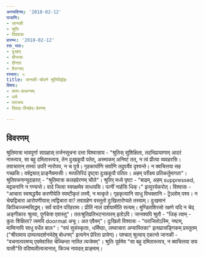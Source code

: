 ```yaml
---
अन्त्यदिनम्: '2018-02-12'
पात्राणि:
- जानकी
- श्रुतिः
- विश्वासः
प्रारम्भः: '2018-02-12'
रसः_भावः:
- दुःखम्
- बीभत्सः
- दीनता
- वैराग्यम्
रस्यता: ५
title: जानकी-चोदने श्रुतिविद्रोहः
विषयः:
- काम-प्राधान्यम्
- धर्मः
- पराजयः
- विवाह-विच्छेद-प्रेरणम्

---
```


## विवरणम्
श्रुतिमात्रा भावपूर्णा साग्रहास् तर्जनसूचना दत्ता विश्वासाय - "श्रुतिस् सुशिक्षिता, तदभिप्रायाणाम् आदरं नास्त्यत्र, सा बहु दमितास्त्यत्र, तेन दुःखकूपौ पतेत्, अस्माकम् अनिष्टं तत्, न त्वं प्रीत्या व्यवहरसि। तवाचारान् तस्या उपरि नारोपय, न च पुत्रे। गृहकार्याणि सर्वाणि तदुपर्येव दृश्यन्ते। न क्वचित्तया सह गच्छसि। वर्षद्वयात् प्राङ्नैवमासीः। मत्पतिरिदं दृष्ट्वा दुःखकूपौ पतितः। अहम् परीक्ष्य प्रतिकर्तुमागता"। श्रुतिवचनान्युदाहरत् - "श्रुतिमात्रा कलहप्रेरणम् चौले"। श्रुतिर् मध्ये पृष्टा - "बाढम्, अहम् suppressed, मद्वचनानि न गण्यन्ते। वादे जित्वा स्वपक्षमेव साधयसि। पत्नीं नार्हसि धिक्।" इत्युरर्यकरोत्। विश्वासः - "आचारा स्वश्रद्धयैव करणीयेति स्पष्टीकृतं तस्यै, न मत्कृते। गृहकृत्यानि साधु विभक्तानि - ट्रॆल्लोम् पश्य। न चेद्मद्विचारा आरोपणीयास् त्वद्विचारा वा? तवाग्रहेण वस्तुतो दुःखितारोप्यते तस्याम्। दुःखमानं किञ्चिज्जन्मसिद्धम्। सर्वं वादेन परिहरामः। प्रीतिं नालं दर्शयामीति सत्यम्। मुण्डितशिरसो रक्षणे यदि न चेद् अङ्गीकारः श्रुत्या, पूर्णकेश एवास्तु"। ततः‌श्रुतिप्रतिभटनात्परम् इतोऽपि। जानक्यपि श्रुतौ - "धिक् त्वाम् - कुतः शिक्षिता? त्वमपि doormat अभूः। अत एवैवम्"। दुःखितो विश्वासः - "पराजितोऽस्मि, नष्टम्, माम्विनापि साधु वर्धेत बालः"।
"वयं सुसंस्कृताः, धर्मिष्ठाः, लघ्वाचारा अप्यास्तिका" इत्यप्रासङ्गिकम् प्रस्तुतम् ("श्रीरामाय दाम्पत्यदर्शनभेदेषु बोधनम्" इत्यनेन प्रेरिता प्रायेण)। पश्चात् श्रुत्याय् एकान्ते जानकी - "वचनात्परमप्य् एवमेवास्ति चेच्चिन्ता नास्ति त्यजेमम्"।
श्रुतिः पूर्वमेव "सा बहु दमितास्त्यत्र, न क्वचित्तया सय यासी"ति वदिष्यतीत्यजानात्, किञ्च नावदत् प्राङ्माम्। 

